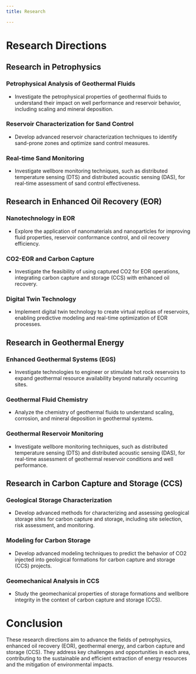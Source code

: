 ```yaml
---
title: Research

---
```


# Research Directions

## Research in Petrophysics

### Petrophysical Analysis of Geothermal Fluids
- Investigate the petrophysical properties of geothermal fluids to understand their impact on well performance and reservoir behavior, including scaling and mineral deposition.

### Reservoir Characterization for Sand Control
- Develop advanced reservoir characterization techniques to identify sand-prone zones and optimize sand control measures.

### Real-time Sand Monitoring
- Investigate wellbore monitoring techniques, such as distributed temperature sensing (DTS) and distributed acoustic sensing (DAS), for real-time assessment of sand control effectiveness.

## Research in Enhanced Oil Recovery (EOR)

### Nanotechnology in EOR
- Explore the application of nanomaterials and nanoparticles for improving fluid properties, reservoir conformance control, and oil recovery efficiency.

### CO2-EOR and Carbon Capture
- Investigate the feasibility of using captured CO2 for EOR operations, integrating carbon capture and storage (CCS) with enhanced oil recovery.

### Digital Twin Technology
- Implement digital twin technology to create virtual replicas of reservoirs, enabling predictive modeling and real-time optimization of EOR processes.

## Research in Geothermal Energy

### Enhanced Geothermal Systems (EGS)
- Investigate technologies to engineer or stimulate hot rock reservoirs to expand geothermal resource availability beyond naturally occurring sites.

### Geothermal Fluid Chemistry
- Analyze the chemistry of geothermal fluids to understand scaling, corrosion, and mineral deposition in geothermal systems.

### Geothermal Reservoir Monitoring
- Investigate wellbore monitoring techniques, such as distributed temperature sensing (DTS) and distributed acoustic sensing (DAS), for real-time assessment of geothermal reservoir conditions and well performance.

## Research in Carbon Capture and Storage (CCS)

### Geological Storage Characterization
- Develop advanced methods for characterizing and assessing geological storage sites for carbon capture and storage, including site selection, risk assessment, and monitoring.

### Modeling for Carbon Storage
- Develop advanced modeling techniques to predict the behavior of CO2 injected into geological formations for carbon capture and storage (CCS) projects.

### Geomechanical Analysis in CCS
- Study the geomechanical properties of storage formations and wellbore integrity in the context of carbon capture and storage (CCS).

# Conclusion

These research directions aim to advance the fields of petrophysics, enhanced oil recovery (EOR), geothermal energy, and carbon capture and storage (CCS). They address key challenges and opportunities in each area, contributing to the sustainable and efficient extraction of energy resources and the mitigation of environmental impacts.
